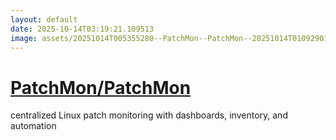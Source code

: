 ```yaml
---
layout: default
date: 2025-10-14T03:19:21.109513
image: assets/20251014T005355280--PatchMon--PatchMon--20251014T010929019--cropped.png
---
```


# [PatchMon/PatchMon](https://github.com/PatchMon/PatchMon)

centralized Linux patch monitoring with dashboards, inventory, and automation
